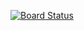 [![Board Status](https://dev.azure.com/59221469/35cd70d3-1a27-4aa4-b2f1-a5b5ad745c0a/9729ea1c-c908-4ee3-9066-c16d4d5ec928/_apis/work/boardbadge/6fecf8b9-6022-4561-ab00-e9d004deaf94)](https://dev.azure.com/59221469/35cd70d3-1a27-4aa4-b2f1-a5b5ad745c0a/_boards/board/t/9729ea1c-c908-4ee3-9066-c16d4d5ec928/Microsoft.RequirementCategory)
